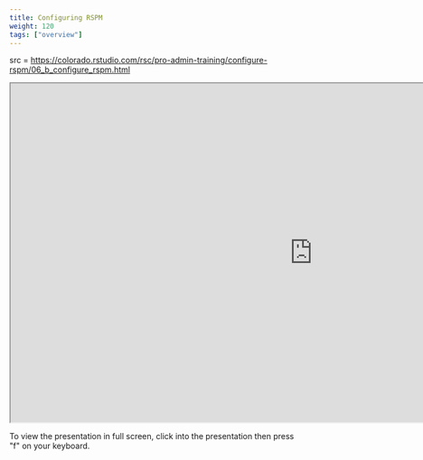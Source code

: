 ```yaml
---
title: Configuring RSPM
weight: 120
tags: ["overview"]
---
```


src = https://colorado.rstudio.com/rsc/pro-admin-training/configure-rspm/06_b_configure_rspm.html

<iframe src="https://colorado.rstudio.com/rsc/pro-admin-training/configure-rspm/06_b_configure_rspm.html" width="1067px" height="600px">
</iframe>


To view the presentation in full screen, click into the presentation then press "f" on your keyboard.

